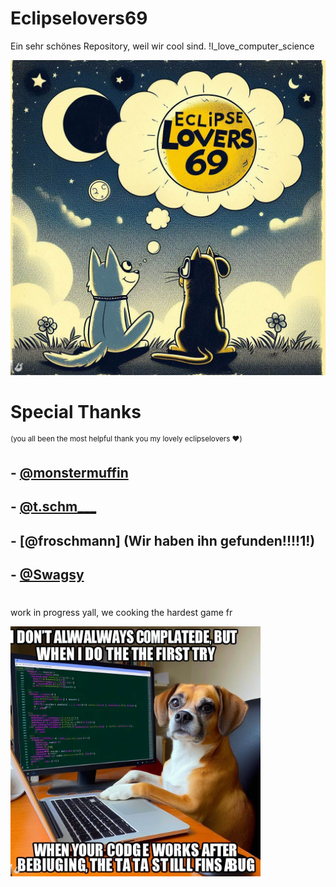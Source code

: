 # Eclipselovers69
Ein sehr schönes Repository, weil wir cool sind. !I_love_computer_science

![alt text](https://raw.githubusercontent.com/Swagsy/Eclipselovers69/3836b195df5ff6f083d934f46548b495b0955cbc/OIG.jpeg)


# Special Thanks 
<sup>(you all been the most helpful thank you my lovely eclipselovers ❤️)</sup>
## - [@monstermuffin](https://github.com/monstermuffinEC)
## - [@t.schm___](https://github.com/T-Y-S)
## - [@froschmann] (Wir haben ihn gefunden!!!!1!)
## - [@Swagsy](youtube.com/@Swagsy)

#

work in progress yall, we cooking the hardest game fr

<img src="https://raw.githubusercontent.com/Swagsy/Eclipselovers69/main/OIG...qK0i29_y.jpeg" alt="Alt Text" width="400"/>
